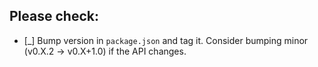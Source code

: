 

## Please check:

  - [_] Bump version in `package.json` and tag it. Consider bumping minor (v0.X.2 -> v0.X+1.0) if the API changes. 